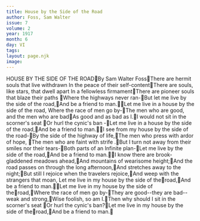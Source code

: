 ```yaml
---
title: House by the Side of the Road
author: Foss, Sam Walter
issue: 7
volume: 2
year: 1917
month: 6
day: VI
tags:
layout: page.njk
image:
---
```

HOUSE BY THE SIDE OF THE ROADBy Sam Walter FossThere are hermit souls that live withdrawn In the peace of their self-contentThere are souls, like stars, that dwell apart In a fellowless firmamentThere are pioneer souls that blaze their paths Where the highways never ran-But let me live by the side of the road,And be a friend to man.Let me live in a house by the side of the road, Where the race of men go by-The men who are good, and the men who are badAs good and as bad as I.I would not sit in the scorner's seat Or hurl the cynic's ban -Let me live in a house by the side of the road,And be a friend to man.I see from my house by the side of the road-By the side of the highway of life,The men who press with ardor of hope, The men who are faint with strife .But I turn not away from their smiles nor their tears-Both parts of an Infinite plan-Let me live by the side of the road,And be a friend to man.I know there are brook-gladdened meadows ahead,And mountains of wearisome height;And the road passes on through the long afternoon,And stretches away to the night;But still I rejoice when the travelers rejoice,And weep with the strangers that moan, Let me live in my house by the side of theroad,And be a friend to man.Let me live in my house by the side of theroad,Where the race of men go by-They are good--they are bad--weak and strong,Wise foolish, so am I.Then why should I sit in the scorner's seat Or hurl the cynic's ban?Let me live in my house by the side of theroad,And be a friend to man.
